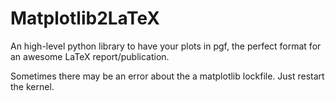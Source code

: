 # Matplotlib2LaTeX
An high-level python library to have your plots in pgf, the perfect format for an awesome LaTeX report/publication.

Sometimes there may be an error about the a matplotlib lockfile. Just restart the kernel.
